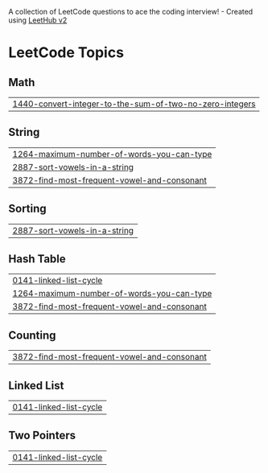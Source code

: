A collection of LeetCode questions to ace the coding interview! - Created using [LeetHub v2](https://github.com/arunbhardwaj/LeetHub-2.0)
<!---LeetCode Topics Start-->
# LeetCode Topics
## Math
|  |
| ------- |
| [1440-convert-integer-to-the-sum-of-two-no-zero-integers](https://github.com/deviakula2006/leethub/tree/master/1440-convert-integer-to-the-sum-of-two-no-zero-integers) |
## String
|  |
| ------- |
| [1264-maximum-number-of-words-you-can-type](https://github.com/deviakula2006/leethub/tree/master/1264-maximum-number-of-words-you-can-type) |
| [2887-sort-vowels-in-a-string](https://github.com/deviakula2006/leethub/tree/master/2887-sort-vowels-in-a-string) |
| [3872-find-most-frequent-vowel-and-consonant](https://github.com/deviakula2006/leethub/tree/master/3872-find-most-frequent-vowel-and-consonant) |
## Sorting
|  |
| ------- |
| [2887-sort-vowels-in-a-string](https://github.com/deviakula2006/leethub/tree/master/2887-sort-vowels-in-a-string) |
## Hash Table
|  |
| ------- |
| [0141-linked-list-cycle](https://github.com/deviakula2006/leethub/tree/master/0141-linked-list-cycle) |
| [1264-maximum-number-of-words-you-can-type](https://github.com/deviakula2006/leethub/tree/master/1264-maximum-number-of-words-you-can-type) |
| [3872-find-most-frequent-vowel-and-consonant](https://github.com/deviakula2006/leethub/tree/master/3872-find-most-frequent-vowel-and-consonant) |
## Counting
|  |
| ------- |
| [3872-find-most-frequent-vowel-and-consonant](https://github.com/deviakula2006/leethub/tree/master/3872-find-most-frequent-vowel-and-consonant) |
## Linked List
|  |
| ------- |
| [0141-linked-list-cycle](https://github.com/deviakula2006/leethub/tree/master/0141-linked-list-cycle) |
## Two Pointers
|  |
| ------- |
| [0141-linked-list-cycle](https://github.com/deviakula2006/leethub/tree/master/0141-linked-list-cycle) |
<!---LeetCode Topics End-->